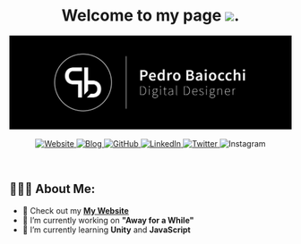 <h1 align="center">Welcome to my page
  <img src="https://steamuserimages-a.akamaihd.net/ugc/919162814702621082/4DDBE5B38A3ABE0C8BC2C4774C2710C329B1C689/" width="50px">.
</h1>

<div align="center">
  <img src ="/banner.jpg" />
 </div>

<p align="center">
  <a href="https://designpbs.github.io/" target="_blank">
    <img alt="Website" src="https://img.shields.io/badge/design.pbs-9146FF.svg?&style=for-the-badge&logo=appveyor&logoColor=white" height="30px" />
  </a>
  <a href="https://designpbs.github.io/blog" target="_blank">
    <img alt="Blog" src="https://img.shields.io/badge/Blog-0A0A0A?style=for-the-badge&logo=dev.to&logoColor=white"  height="30px"/>
  </a>
  <a href="https://designpbs.github.io/">
    <img alt="GitHub" src="https://img.shields.io/badge/GitHub-100000?style=for-the-badge&logo=github&logoColor=white" height="30px">
  </a>
  <a href="https://www.linkedin.com/in/pedro-baiocchi/" target="_blank">
    <img alt="LinkedIn" src="https://img.shields.io/badge/linkedin-%230077B5.svg?&style=for-the-badge&logo=linkedin&logoColor=white"  height="30px"/>
  </a>
  <a href="https://twitter.com/design_pbs" target="_blank">
    <img alt="Twitter" src="https://img.shields.io/badge/twitter-%231DA1F2.svg?&style=for-the-badge&logo=twitter&logoColor=white"  height="30px"/>
  </a
  <a href="https://www.instagram.com/design.pbs/" target="_blank">
    <img alt="Instagram" src="https://img.shields.io/badge/Instagram-E4405F?style=for-the-badge&logo=instagram&logoColor=white"  height="30px"/>
  </a>
</p>

<br/>

## 👨🏻‍💻 About Me:

- 💎 Check out my **[My Website](https://designpbs.github.io/)**
- 🔭 I’m currently working on **"Away for a While"**
- 🌱 I’m currently learning **Unity** and **JavaScript**
<!--
- 👯 I’m looking to collaborate on ...
- 🤔 I’m looking for help with ...
- 💬 Ask me about ...
- 📫 How to reach me: ...
-->
